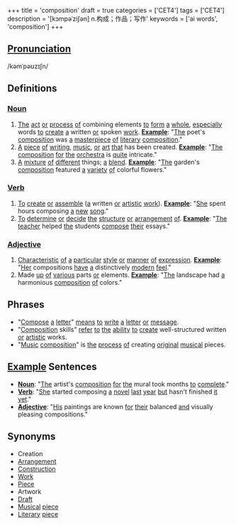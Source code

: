 +++
title = 'composition'
draft = true
categories = ['CET4']
tags = ['CET4']
description = '[kɔmpəˈzi∫ən] n.构成；作品；写作'
keywords = ['ai words', 'composition']
+++

## [Pronunciation](/en/post/pronunciation/)
/kəmˈpəʊzɪʃn/

## Definitions
### [Noun](/en/post/noun/)
1. [The](/en/post/the/) [act](/en/post/act/) [or](/en/post/or/) [process](/en/post/process/) [of](/en/post/of/) combining elements [to](/en/post/to/) [form](/en/post/form/) [a](/en/post/a/) [whole](/en/post/whole/), [especially](/en/post/especially/) words [to](/en/post/to/) [create](/en/post/create/) [a](/en/post/a/) written [or](/en/post/or/) spoken [work](/en/post/work/). **[Example](/en/post/example/)**: "[The](/en/post/the/) poet's [composition](/en/post/composition/) was [a](/en/post/a/) [masterpiece](/en/post/masterpiece/) [of](/en/post/of/) [literary](/en/post/literary/) [composition](/en/post/composition/)."
2. [A](/en/post/a/) [piece](/en/post/piece/) [of](/en/post/of/) [writing](/en/post/writing/), [music](/en/post/music/), [or](/en/post/or/) [art](/en/post/art/) [that](/en/post/that/) has been created. **[Example](/en/post/example/)**: "[The](/en/post/the/) [composition](/en/post/composition/) [for](/en/post/for/) [the](/en/post/the/) [orchestra](/en/post/orchestra/) is [quite](/en/post/quite/) intricate."
3. [A](/en/post/a/) [mixture](/en/post/mixture/) [of](/en/post/of/) [different](/en/post/different/) things; [a](/en/post/a/) [blend](/en/post/blend/). **[Example](/en/post/example/)**: "[The](/en/post/the/) garden's [composition](/en/post/composition/) featured [a](/en/post/a/) [variety](/en/post/variety/) [of](/en/post/of/) colorful flowers."

### [Verb](/en/post/verb/)
1. [To](/en/post/to/) [create](/en/post/create/) [or](/en/post/or/) [assemble](/en/post/assemble/) ([a](/en/post/a/) written [or](/en/post/or/) [artistic](/en/post/artistic/) [work](/en/post/work/)). **[Example](/en/post/example/)**: "[She](/en/post/she/) spent hours composing [a](/en/post/a/) [new](/en/post/new/) [song](/en/post/song/)."
2. [To](/en/post/to/) [determine](/en/post/determine/) [or](/en/post/or/) [decide](/en/post/decide/) [the](/en/post/the/) [structure](/en/post/structure/) [or](/en/post/or/) [arrangement](/en/post/arrangement/) [of](/en/post/of/). **[Example](/en/post/example/)**: "[The](/en/post/the/) [teacher](/en/post/teacher/) helped [the](/en/post/the/) students [compose](/en/post/compose/) [their](/en/post/their/) essays."

### [Adjective](/en/post/adjective/)
1. [Characteristic](/en/post/characteristic/) [of](/en/post/of/) [a](/en/post/a/) [particular](/en/post/particular/) [style](/en/post/style/) [or](/en/post/or/) [manner](/en/post/manner/) [of](/en/post/of/) [expression](/en/post/expression/). **[Example](/en/post/example/)**: "[Her](/en/post/her/) compositions [have](/en/post/have/) [a](/en/post/a/) distinctively [modern](/en/post/modern/) [feel](/en/post/feel/)."
2. Made [up](/en/post/up/) [of](/en/post/of/) [various](/en/post/various/) parts [or](/en/post/or/) elements. **[Example](/en/post/example/)**: "[The](/en/post/the/) landscape had [a](/en/post/a/) harmonious [composition](/en/post/composition/) [of](/en/post/of/) colors."

## Phrases
- "[Compose](/en/post/compose/) [a](/en/post/a/) [letter](/en/post/letter/)" [means](/en/post/means/) [to](/en/post/to/) [write](/en/post/write/) [a](/en/post/a/) [letter](/en/post/letter/) [or](/en/post/or/) [message](/en/post/message/).
- "[Composition](/en/post/composition/) skills" [refer](/en/post/refer/) [to](/en/post/to/) [the](/en/post/the/) [ability](/en/post/ability/) [to](/en/post/to/) [create](/en/post/create/) well-structured written [or](/en/post/or/) [artistic](/en/post/artistic/) works.
- "[Music](/en/post/music/) [composition](/en/post/composition/)" is [the](/en/post/the/) [process](/en/post/process/) [of](/en/post/of/) creating [original](/en/post/original/) [musical](/en/post/musical/) pieces.

## [Example](/en/post/example/) Sentences
- **[Noun](/en/post/noun/)**: "[The](/en/post/the/) artist's [composition](/en/post/composition/) [for](/en/post/for/) [the](/en/post/the/) mural took months [to](/en/post/to/) [complete](/en/post/complete/)."
- **[Verb](/en/post/verb/)**: "[She](/en/post/she/) started composing [a](/en/post/a/) [novel](/en/post/novel/) [last](/en/post/last/) [year](/en/post/year/) [but](/en/post/but/) hasn't finished [it](/en/post/it/) [yet](/en/post/yet/)."
- **[Adjective](/en/post/adjective/)**: "[His](/en/post/his/) paintings are known [for](/en/post/for/) [their](/en/post/their/) balanced [and](/en/post/and/) visually pleasing compositions."

## Synonyms
- Creation
- [Arrangement](/en/post/arrangement/)
- [Construction](/en/post/construction/)
- [Work](/en/post/work/)
- [Piece](/en/post/piece/)
- Artwork
- [Draft](/en/post/draft/)
- [Musical](/en/post/musical/) [piece](/en/post/piece/)
- [Literary](/en/post/literary/) [piece](/en/post/piece/)
